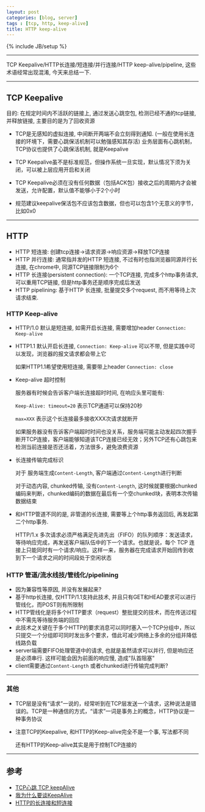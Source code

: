 ```yaml
---
layout: post
categories: [blog, server]
tags : [tcp, http, keep-alive]
title: HTTP keep-alive
---
```

{% include JB/setup %}

---

TCP  Keepalive/HTTP长连接/短连接/并行连接/HTTP keep-alive/pipeline, 这些术语经常出现混淆, 今天来总结一下.

---

## TCP Keepalive

目的: 在规定时间内不活跃的链接上, 通过发送心跳空包, 检测已经不通的tcp链接, 并释放链接, 主要目的是为了回收资源

* TCP是无感知的虚拟连接, 中间断开两端不会立刻得到通知. (一般在使用长连接的环境下，需要心跳保活机制可以勉强感知其存活) 业务层面有心跳机制，TCP协议也提供了心跳保活机制, 就是Keepalive

* TCP Keepalive虽不是标准规范，但操作系统一旦实现，默认情况下须为关闭，可以被上层应用开启和关闭

* TCP Keepalive必须在没有任何数据（包括ACK包）接收之后的周期内才会被发送，允许配置，默认值不能够小于2个小时

* 规范建议keepalive保活包不应该包含数据，但也可以包含1个无意义的字节，比如0x0

---

## HTTP

* HTTP 短连接: 创建tcp连接->请求资源->响应资源->释放TCP连接
* HTTP 并行连接: 通常指并发的HTTP 短连接, 不过有时也指浏览器同源并行长连接, 在chrome中, 同源TCP链接限制为6个
* HTTP 长连接(persistent connection): 一个TCP连接, 完成多个http事务请求, 可以重用TCP链接, 但是http事务还是顺序完成后发送
* HTTP pipelining: 基于HTTP 长连接, 批量提交多个request, 而不用等待上次请求结束.

### HTTP Keep-alive

* HTTP/1.0 默认是短连接, 如需开启长连接, 需要增加header `Connection: Keep-alive`

* HTTP1.1 默认开启长连接, `Connection: Keep-alive` 可以不带, 但是实践中可以发现，浏览器的报文请求都会带上它

  如果HTTP1.1希望使用短连接, 需要带上header `Connection: close`

* Keep-alive 超时控制

  服务器有时候会告诉客户端长连接超时时间, 在响应头里可能有:

  `Keep-Alive: timeout=20` 表示TCP通道可以保持20秒

  `max=XXX` 表示这个长连接最多接收XXX次请求就断开

  如果服务器没有告诉客户端超时时间也没关系，服务端可能主动发起四次握手断开TCP连接，客户端能够知道该TCP连接已经无效；另外TCP还有心跳包来检测当前连接是否还活着，方法很多，避免浪费资源

* 长连接传输完成标识

  对于 服务端生成`Content-Length`, 客户端通过`Content-Length`进行判断

  对于动态内容, chunked传输, 没有`Content-Length`, 这时候就要根据chunked编码来判断，chunked编码的数据在最后有一个空chunked块，表明本次传输数据结束

* 和HTTP管道不同的是, 非管道的长连接, 需要等上个http事务返回后, 再发起第二个http事务.

  HTTP/1.x 多次请求必须严格满足先进先出（FIFO）的队列顺序：发送请求，等待响应完成，再发送客户端队伍中的下一个请求。也就是说，每个 TCP 连接上只能同时有一个请求/响应。这样一来，服务器在完成请求开始回传到收到下一个请求之间的时间段处于空闲状态

### HTTP 管道/流水线技/管线化/pipelining

* 因为兼容性等原因, 并没有发展起来?
* 基于http长连接, 仅HTTP/1.1支持此技术, 并且只有GET和HEAD要求可以进行管线化，而POST则有所限制
* HTTP管线化是将多个HTTP要求（request）整批提交的技术，而在传送过程中不需先等待服务端的回应
* 此技术之关键在于多个HTTP的要求消息可以同时塞入一个TCP分组中，所以只提交一个分组即可同时发出多个要求，借此可减少网络上多余的分组并降低线路负载
* server端需要FIFO处理管道中的请求, 也就是虽然请求可以并行, 但是响应还是必须串行. 这样可能会因为前面的响应慢, 造成"队首阻塞"
* client需要通过`Content-Length` 或者chunked进行传输完成判断?

---

### 其他

* TCP层是没有“请求”一说的，经常听到在TCP层发送一个请求，这种说法是错误的。TCP是一种通信的方式，“请求”一词是事务上的概念，HTTP协议是一种事务协议

* 注意TCP的Keepalive, 和HTTP的Keep-alive完全不是一个事, 写法都不同

  还有HTTP的Keep-alive其实是用于控制TCP连接的

---

## 参考

* [TCP心跳 TCP keepAlive](http://blog.csdn.net/cccallen/article/details/8003324)
* [我为什么要谈KeepAlive](http://blog.sina.com.cn/s/blog_e59371cc0102ux5w.html)
* [HTTP的长连接和短连接](http://www.cnblogs.com/cswuyg/p/3653263.html)
